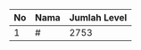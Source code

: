 | No | Nama            | Jumlah Level |
|----|-----------------|--------------|
| 1  | #    |    2753        |
